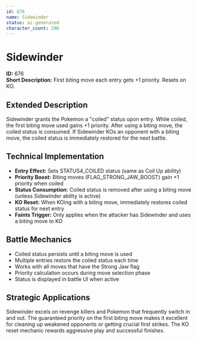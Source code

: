 ```yaml
---
id: 676
name: Sidewinder
status: ai-generated
character_count: 290
---
```


# Sidewinder

**ID:** 676  
**Short Description:** First biting move each entry gets +1 priority. Resets on KO.

## Extended Description

Sidewinder grants the Pokemon a "coiled" status upon entry. While coiled, the first biting move used gains +1 priority. After using a biting move, the coiled status is consumed. If Sidewinder KOs an opponent with a biting move, the coiled status is immediately restored for the next battle.

## Technical Implementation

- **Entry Effect:** Sets STATUS4_COILED status (same as Coil Up ability)
- **Priority Boost:** Biting moves (FLAG_STRONG_JAW_BOOST) gain +1 priority when coiled
- **Status Consumption:** Coiled status is removed after using a biting move (unless Sidewinder ability is active)
- **KO Reset:** When KOing with a biting move, immediately restores coiled status for next entry
- **Faints Trigger:** Only applies when the attacker has Sidewinder and uses a biting move to KO

## Battle Mechanics

- Coiled status persists until a biting move is used
- Multiple entries restore the coiled status each time
- Works with all moves that have the Strong Jaw flag
- Priority calculation occurs during move selection phase
- Status is displayed in battle UI when active

## Strategic Applications

Sidewinder excels on revenge killers and Pokemon that frequently switch in and out. The guaranteed priority on the first biting move makes it excellent for cleaning up weakened opponents or getting crucial first strikes. The KO reset mechanic rewards aggressive play and successful finishes.